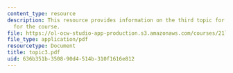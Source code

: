 ```yaml
---
content_type: resource
description: This resource provides information on the third topic for discussion
  for the course.
file: https://ol-ocw-studio-app-production.s3.amazonaws.com/courses/21l-004-major-poets-fall-2001/636b351b350890d4514b310f1616e812_topic3.pdf
file_type: application/pdf
resourcetype: Document
title: topic3.pdf
uid: 636b351b-3508-90d4-514b-310f1616e812
---
```

